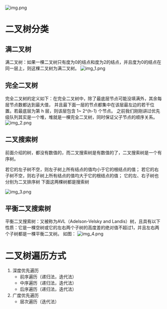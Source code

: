 ![img.png](https://figurebed-ladidol.oss-cn-chengdu.aliyuncs.com/img/202207281617834.png)


# 二叉树分类
## 满二叉树
满二叉树：如果一棵二叉树只有度为0的结点和度为2的结点，并且度为0的结点在同一层上，则这棵二叉树为满二叉树。
![img_1.png](https://figurebed-ladidol.oss-cn-chengdu.aliyuncs.com/img/202207281616924.png)

## 完全二叉树
完全二叉树的定义如下：在完全二叉树中，除了最底层节点可能没填满外，其余每层节点数都达到最大值，
并且最下面一层的节点都集中在该层最左边的若干位置。若最底层为第 h 层，则该层包含 1~ 2^(h-1)  个节点。
之前我们刚刚讲过优先级队列其实是一个堆，堆就是一棵完全二叉树，同时保证父子节点的顺序关系。
![img_2.png](https://figurebed-ladidol.oss-cn-chengdu.aliyuncs.com/img/202207281616690.png)


## 二叉搜索树
前面介绍的树，都没有数值的，而二叉搜索树是有数值的了，二叉搜索树是一个有序树。

若它的左子树不空，则左子树上所有结点的值均小于它的根结点的值；
若它的右子树不空，则右子树上所有结点的值均大于它的根结点的值；
它的左、右子树也分别为二叉排序树
下面这两棵树都是搜索树

![img_3.png](https://figurebed-ladidol.oss-cn-chengdu.aliyuncs.com/img/202207281616575.png)
## 平衡二叉搜索树
平衡二叉搜索树：又被称为AVL（Adelson-Velsky and Landis）树，且具有以下性质：它是一棵空树或它的左右两个子树的高度差的绝对值不超过1，并且左右两个子树都是一棵平衡二叉树。
如图：
![img_4.png](https://figurebed-ladidol.oss-cn-chengdu.aliyuncs.com/img/202207281616462.png)


# 二叉树遍历方式

1. 深度优先遍历
   - 前序遍历（递归法，迭代法）
   - 中序遍历（递归法，迭代法）
   - 后序遍历（递归法，迭代法）
2. 广度优先遍历
   - 层次遍历（迭代法）
